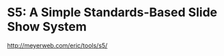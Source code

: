 <!--
id: 1105069069
link: http://kevinisom.info/post/1105069069/s5-a-simple-standards-based-slide-show-system
slug: s5-a-simple-standards-based-slide-show-system
date: Sun Sep 12 2010 10:10:45 GMT+1200 (NZST)
raw: {"blog_name":"kevinisom","id":1105069069,"post_url":"http://kevinisom.info/post/1105069069/s5-a-simple-standards-based-slide-show-system","slug":"s5-a-simple-standards-based-slide-show-system","type":"link","date":"2010-09-11 22:10:45 GMT","timestamp":1284243045,"state":"published","format":"html","reblog_key":"H4BTCxAO","tags":[],"short_url":"http://tmblr.co/Zw68Yy11tWGD","highlighted":[],"feed_item":"http://meyerweb.com/eric/tools/s5/","from_feed_id":"650234","note_count":0,"title":"S5: A Simple Standards-Based Slide Show System","url":"http://meyerweb.com/eric/tools/s5/","description":""}
publish: 2010-09-012
tags: 
title: S5: A Simple Standards-Based Slide Show System
-->


S5: A Simple Standards-Based Slide Show System
==============================================

<http://meyerweb.com/eric/tools/s5/>

